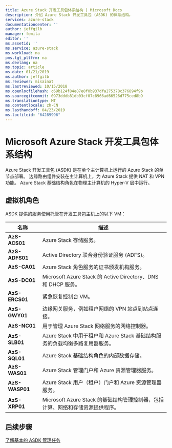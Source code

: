 ```yaml
---
title: Azure Stack 开发工具包体系结构 | Microsoft Docs
description: 介绍 Azure Stack 开发工具包 (ASDK) 的体系结构。
services: azure-stack
documentationcenter: ''
author: jeffgilb
manager: femila
editor: ''
ms.assetid: ''
ms.service: azure-stack
ms.workload: na
pms.tgt_pltfrm: na
ms.devlang: na
ms.topic: article
ms.date: 01/21/2019
ms.author: jeffgilb
ms.reviewer: misainat
ms.lastreviewed: 10/15/2018
ms.openlocfilehash: c69b124f84e87e8f0b937dfa275378c376894f9b
ms.sourcegitcommit: 0973dddb81db03cf07c8966ad66526d775ced8b9
ms.translationtype: MT
ms.contentlocale: zh-CN
ms.lasthandoff: 04/23/2019
ms.locfileid: "64289996"
---
```

# <a name="microsoft-azure-stack-development-kit-architecture"></a>Microsoft Azure Stack 开发工具包体系结构
Azure Stack 开发工具包 (ASDK) 是在单个主计算机上运行的 Azure Stack 的单节点部署。 边缘路由组件安装在主计算机上，为 Azure Stack 提供 NAT 和 VPN 功能。 Azure Stack 基础结构角色在物理主计算机的 Hyper-V 层中运行。


## <a name="virtual-machine-roles"></a>虚拟机角色
ASDK 提供的服务使用托管在开发工具包主机上的以下 VM：

| 名称 | 描述 |
| ----- | ----- |
| **AzS-ACS01** | Azure Stack 存储服务。|
| **AzS-ADFS01** | Active Directory 联合身份验证服务 (ADFS)。  |
| **AzS-CA01** | Azure Stack 角色服务的证书颁发机构服务。|
| **AzS-DC01** | Microsoft Azure Stack 的 Active Directory、DNS 和 DHCP 服务。|
| **AzS-ERCS01** | 紧急恢复控制台 VM。 |
| **AzS-GWY01** | 边缘网关服务，例如租户网络的 VPN 站点到站点连接。|
| **AzS-NC01** | 用于管理 Azure Stack 网络服务的网络控制器。  |
| **AzS-SLB01** | Azure Stack 中用于租户和 Azure Stack 基础结构服务的负载均衡多路复用器服务。  |
| **AzS-SQL01** | Azure Stack 基础结构角色的内部数据存储。  |
| **AzS-WAS01** | Azure Stack 管理门户和 Azure 资源管理器服务。|
| **AzS-WASP01**| Azure Stack 用户（租户）门户和 Azure 资源管理器服务。|
| **AzS-XRP01** | Microsoft Azure Stack 的基础结构管理控制器，包括计算、网络和存储资源提供程序。|


## <a name="next-steps"></a>后续步骤
[了解基本的 ASDK 管理任务](asdk-admin-basics.md)
